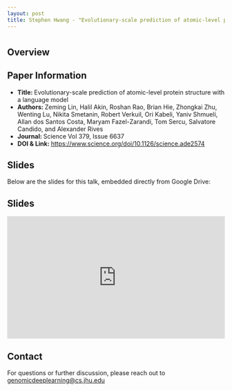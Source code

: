 ```yaml
---
layout: post
title: Stephen Hwang - "Evolutionary-scale prediction of atomic-level protein structure with a language model" (Lin et al.)
---
```

<h1></h1>

<h2>Overview</h2>
<p>
</p>

<h2>Paper Information</h2>
<ul>
  <li><strong>Title: </strong>Evolutionary-scale prediction of atomic-level protein structure with a language model</li>
  <li><strong>Authors: </strong>Zeming Lin, Halil Akin, Roshan Rao, Brian Hie, Zhongkai Zhu, Wenting Lu, Nikita Smetanin, Robert Verkuil, Ori Kabeli, Yaniv Shmueli, Allan dos Santos Costa, Maryam Fazel-Zarandi, Tom Sercu, Salvatore Candido, and Alexander Rives</li>
  <li><strong>Journal: </strong>Science Vol 379, Issue 6637</li>
  <li><strong>DOI & Link: </strong><a href="https://www.science.org/doi/10.1126/science.ade2574" target="_blank">https://www.science.org/doi/10.1126/science.ade2574</a></li>
</ul>

<h2>Slides</h2>
<p>Below are the slides for this talk, embedded directly from Google Drive:</p>
<h2>Slides</h2>
<div class="iframe-container" style="position: relative; padding-bottom: 56.25%; height: 0; overflow: hidden;">
  <iframe
    src="https://drive.google.com/file/d/14zJpOWNMyoy0EbB-TkNIo-Gdkeo7RegH/preview"
    width="100%"
    height="100%"
    style="position: absolute; top: 0; left: 0;"
    frameborder="0"
    allowfullscreen>
  </iframe>
</div>


<h2>Contact</h2>
<p>
  For questions or further discussion, please reach out to <a href="genomicdeeplearning@cs.jhu.edu">genomicdeeplearning@cs.jhu.edu</a>
</p>
